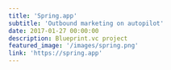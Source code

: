 ```yaml
---
title: 'Spring.app'
subtitle: 'Outbound marketing on autopilot'
date: 2017-01-27 00:00:00
description: Blueprint.vc project
featured_image: '/images/spring.png'
link: 'https://spring.app'
---
```

